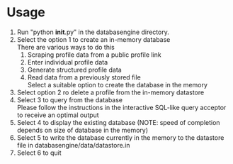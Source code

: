 Usage
=====
1. Run "python __init__.py" in the databasengine directory.  
2. Select the option 1 to create an in-memory database  
   There are various ways to do this  
   1. Scraping profile data from a public profile link  
   2. Enter individual profile data  
   3. Generate structured profile data  
   4. Read data from a previously stored file  
   Select a suitable option to create the database in the memory  
3. Select option 2 ro delete a profile from the in-memory datastore  
4. Select 3 to query from the database  
   Please follow the instructions in the interactive SQL-like query acceptor to receive an optimal output  
5. Select 4 to display the existing database (NOTE: speed of completion depends on size of database in the memory)  
6. Select 5 to write the database currently in the memory to the datastore file in databasengine/data/datastore.in
7. Select 6 to quit
